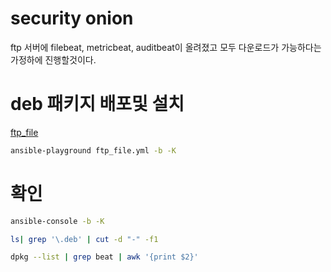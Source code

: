 # security onion
ftp 서버에 filebeat, metricbeat, auditbeat이 올려졌고 모두 다운로드가 가능하다는 가정하에 진행할것이다.  

# deb 패키지 배포및 설치

[ftp_file](./rule/ftp_file.yml)  
``` bash
ansible-playground ftp_file.yml -b -K
```

# 확인
``` bash
ansible-console -b -K
```
``` bash
ls| grep '\.deb' | cut -d "-" -f1
```
``` bash
dpkg --list | grep beat | awk '{print $2}'
```

# 